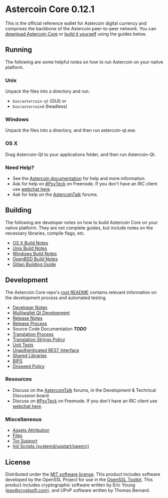 Astercoin Core 0.12.1
=====================

This is the official reference wallet for Astercoin digital currency and comprises the backbone of the Astercoin peer-to-peer network. You can [download Astercoin Core](https://www.astercoin.org/downloads/) or [build it yourself](#building) using the guides below.

Running
---------------------
The following are some helpful notes on how to run Astercoin on your native platform.

### Unix

Unpack the files into a directory and run:

- `bin/astercoin-qt` (GUI) or
- `bin/astercoind` (headless)

### Windows

Unpack the files into a directory, and then run astercoin-qt.exe.

### OS X

Drag Astercoin-Qt to your applications folder, and then run Astercoin-Qt.

### Need Help?

* See the [Astercoin documentation](https://PsyTeck.atlassian.net/wiki/display/DOC)
for help and more information.
* Ask for help on [#PsyTeck](http://webchat.freenode.net?channels=PsyTeck) on Freenode. If you don't have an IRC client use [webchat here](http://webchat.freenode.net?channels=PsyTeck).
* Ask for help on the [AstercoinTalk](https://astercointalk.org/) forums.

Building
---------------------
The following are developer notes on how to build Astercoin Core on your native platform. They are not complete guides, but include notes on the necessary libraries, compile flags, etc.

- [OS X Build Notes](build-osx.md)
- [Unix Build Notes](build-unix.md)
- [Windows Build Notes](build-windows.md)
- [OpenBSD Build Notes](build-openbsd.md)
- [Gitian Building Guide](gitian-building.md)

Development
---------------------
The Astercoin Core repo's [root README](/README.md) contains relevant information on the development process and automated testing.

- [Developer Notes](developer-notes.md)
- [Multiwallet Qt Development](multiwallet-qt.md)
- [Release Notes](release-notes.md)
- [Release Process](release-process.md)
- Source Code Documentation ***TODO***
- [Translation Process](translation_process.md)
- [Translation Strings Policy](translation_strings_policy.md)
- [Unit Tests](unit-tests.md)
- [Unauthenticated REST Interface](REST-interface.md)
- [Shared Libraries](shared-libraries.md)
- [BIPS](bips.md)
- [Dnsseed Policy](dnsseed-policy.md)

### Resources
* Discuss on the [AstercoinTalk](https://astercointalk.org/) forums, in the Development & Technical Discussion board.
* Discuss on [#PsyTeck](http://webchat.freenode.net/?channels=PsyTeck) on Freenode. If you don't have an IRC client use [webchat here](http://webchat.freenode.net/?channels=PsyTeck).

### Miscellaneous
- [Assets Attribution](assets-attribution.md)
- [Files](files.md)
- [Tor Support](tor.md)
- [Init Scripts (systemd/upstart/openrc)](init.md)

License
---------------------
Distributed under the [MIT software license](http://www.opensource.org/licenses/mit-license.php).
This product includes software developed by the OpenSSL Project for use in the [OpenSSL Toolkit](https://www.openssl.org/). This product includes
cryptographic software written by Eric Young ([eay@cryptsoft.com](mailto:eay@cryptsoft.com)), and UPnP software written by Thomas Bernard.

